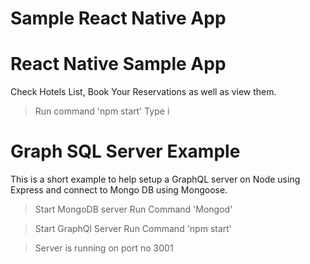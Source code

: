 # Sample React Native App
# React Native Sample App
Check Hotels List, Book Your Reservations as well as view them.

> Run command 'npm start'
> Type i


# Graph SQL Server Example

This is a short example to help setup a GraphQL server on Node using Express and connect to Mongo DB using Mongoose.

> Start MongoDB server
> Run Command 'Mongod'

>Start GraphQl Server
>Run Command 'npm start'


>Server is running on port no 3001
